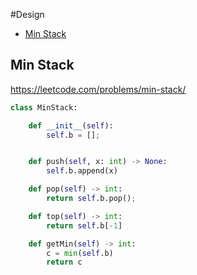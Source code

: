 #Design

+ [Min Stack](#min-stack)
## Min Stack

https://leetcode.com/problems/min-stack/

```python 
class MinStack:

    def __init__(self):
        self.b = [];


    def push(self, x: int) -> None:
        self.b.append(x)

    def pop(self) -> int:
        return self.b.pop();

    def top(self) -> int:
        return self.b[-1]

    def getMin(self) -> int:
        c = min(self.b)
        return c

```
